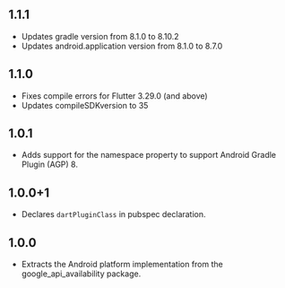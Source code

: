 ## 1.1.1

 * Updates gradle version from 8.1.0 to 8.10.2
 * Updates android.application version from 8.1.0 to 8.7.0

## 1.1.0

 * Fixes compile errors for Flutter 3.29.0 (and above)
 * Updates compileSDKversion to 35

## 1.0.1

* Adds support for the namespace property to support Android Gradle Plugin (AGP) 8.

## 1.0.0+1

* Declares `dartPluginClass` in pubspec declaration.

## 1.0.0

* Extracts the Android platform implementation from the google_api_availability package.
